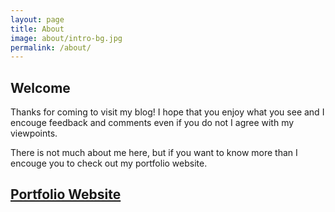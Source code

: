 ```yaml
---
layout: page
title: About
image: about/intro-bg.jpg
permalink: /about/
---
```

## Welcome

Thanks for coming to visit my blog! I hope that you enjoy what you see and I encouge feedback and comments even if you do not I agree with my viewpoints.  

There is not much about me here, but if you want to know more than I encouge you to check out my portfolio website.  

## [Portfolio Website](https://www.jwhite.network)

